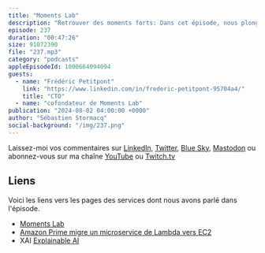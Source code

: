 ```yaml
---
title: "Moments Lab"
description: "Retrouver des moments forts: Dans cet épisode, nous plongeons dans l'univers fascinant de Moments Lab, une entreprise spécialisée dans la redécouverte de moments forts à partir d'archives d'images ou de sons. Que ce soit pour des événements sportifs ou des actualités, Moments Lab permet d'accéder rapidement à ce contenu précieux pour une utilisation interne ou externe, sur les réseaux sociaux par exemple.\nNous abordons l'importance de cette technologie pour diverses audiences : les sponsors, les journalistes et agences de presse, et bien d'autres. Au programme, une discussion approfondie sur le fonctionnement de cette solution innovante : des algorithmes d'apprentissage machine utilisés, aux orchestrateurs, en passant par les bases de données.\nRejoignez-nous pour découvrir comment Moments Lab transforme la façon dont nous accédons et utilisons les archives audiovisuelles!"
episode: 237
duration: "00:47:26"
size: 91072390
file: "237.mp3"
category: "podcasts"
appleEpisodeId: 1000664094094
guests:
  - name: "Frédéric Petitpont"
    link: "https://www.linkedin.com/in/frederic-petitpont-95704a4/"
    title: "CTO"
  - name: "cofondateur de Moments Lab"
publication: "2024-08-02 04:00:00 +0000"
author: "Sébastien Stormacq"
social-background: "/img/237.png"
---
```


Laissez-moi vos commentaires sur [LinkedIn](https://www.linkedin.com/in/sebastienstormacq/), [Twitter](https://twitter.com/sebsto), [Blue Sky](https://bsky.app/profile/sebsto.bsky.social), [Mastodon](https://awscommunity.social/@sebsto) ou abonnez-vous sur ma chaîne [YouTube](https://www.youtube.com/sebsto) ou [Twitch.tv](https://www.twitch.tv/sebAWS)

## Liens

Voici les liens vers les pages des services dont nous avons parlé dans l'épisode.

- [Moments Lab](https://www.momentslab.com/)
- [Amazon Prime migre un microservice de Lambda vers EC2](https://www.primevideotech.com/video-streaming/scaling-up-the-prime-video-audio-video-monitoring-service-and-reducing-costs-by-90)
- XAI [Explainable AI](https://en.wikipedia.org/wiki/Explainable_artificial_intelligence)
